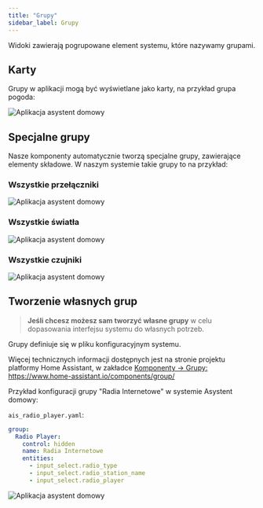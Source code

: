 ```yaml
---
title: "Grupy"
sidebar_label: Grupy
---
```


Widoki zawierają pogrupowane element systemu, które nazywamy grupami.


## Karty
Grupy w aplikacji mogą być wyświetlane jako karty, na przykład grupa pogoda:

![Aplikacja asystent domowy](/img/en/frontend/frontend-group.png)


## Specjalne grupy

Nasze komponenty automatycznie tworzą specjalne grupy, zawierające elementy składowe. W naszym systemie takie grupy to na przykład:

### Wszystkie przełączniki

![Aplikacja asystent domowy](/img/en/frontend/frontend-group-all-switches.png)


### Wszystkie światła

![Aplikacja asystent domowy](/img/en/frontend/frontend-group-all-lights.png)


### Wszystkie czujniki

![Aplikacja asystent domowy](/img/en/frontend/frontend-group-all-sensors.png)


## Tworzenie własnych grup

>**Jeśli chcesz możesz sam tworzyć własne grupy** w celu dopasowania interfejsu systemu do własnych potrzeb.



Grupy definiuje się w pliku konfiguracyjnym systemu.

Więcej technicznych informacji dostępnych jest na stronie projektu platformy Home Assistant, w zakładce [Komponenty -> Grupy: ](https://www.home-assistant.io/components/group/) https://www.home-assistant.io/components/group/


Przykład konfiguracji grupy "Radia Internetowe" w systemie Asystent domowy:

`ais_radio_player.yaml`:

```yaml
group:
  Radio Player:
    control: hidden
    name: Radia Internetowe
    entities:
      - input_select.radio_type
      - input_select.radio_station_name
      - input_select.radio_player
```


![Aplikacja asystent domowy](/img/en/frontend/frontend-group-radio.png)
